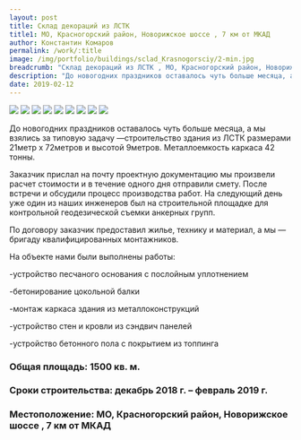 ```yaml
---
layout: post
title: Склад декораций из ЛСТК 
title1: МО, Красногорский район, Новорижское шоссе , 7 км от МКАД
author: Константин Комаров
permalink: /work/:title
image: /img/portfolio/buildings/sclad_Krasnogorsciy/2-min.jpg
breadcrumb: "Склад декораций из ЛСТК , МО, Красногорский район, Новорижское шоссе , 7 км от МКАД"
description: "До новогодних праздников оставалось чуть больше месяца, а мы взялись за типовую задачу —строительство здания  из ЛСТК размерами 21метр х 72метров и высотой 9метров."
date: 2019-02-12
---
```

<div class="fotorama"
     data-nav="thumbs"
     data-allowfullscreen="native"
     data-loop="true">
  <img src="/img/portfolio/buildings/sclad_Krasnogorsciy/4-min.jpg">
  <img src="/img/portfolio/buildings/sclad_Krasnogorsciy/2-min.jpg">
  <img src="/img/portfolio/buildings/sclad_Krasnogorsciy/3-min.jpg">
  <img src="/img/portfolio/buildings/sclad_Krasnogorsciy/1-min.jpg">
  <img src="/img/portfolio/buildings/sclad_Krasnogorsciy/5-min.jpg">
  <img src="/img/portfolio/buildings/sclad_Krasnogorsciy/6-min.jpg">
  <img src="/img/portfolio/buildings/sclad_Krasnogorsciy/7-min.jpg">
  <img src="/img/portfolio/buildings/sclad_Krasnogorsciy/8-min.jpg">
  <img src="/img/portfolio/buildings/sclad_Krasnogorsciy/9-min.jpg">
</div>


До новогодних праздников оставалось чуть больше месяца, а мы взялись за типовую задачу —строительство здания  из ЛСТК размерами 21метр х 72метров и высотой 9метров. Металлоемкость каркаса 42 тонны.

Заказчик прислал на почту проектную документацию мы произвели расчет стоимости и в течение одного дня отправили смету. После встречи и обсудили процесс производства работ. На следующий день уже один из наших инженеров был на строительной площадке для контрольной геодезической съемки анкерных групп.

По договору заказчик предоставил жилье, технику и материал, а мы — бригаду квалифицированных монтажников.

На объекте нами были выполнены работы:

-устройство  песчаного основания с послойным уплотнением

-бетонирование цокольной балки 

-монтаж каркаса здания из металлоконструкций

-устройство стен и кровли из сэндвич панелей

-устройство бетонного пола с покрытием из топпинга 

### <b>Общая площадь:</b> 1500 кв. м.
### <b>Сроки строительства:</b> декабрь 2018 г. – февраль 2019 г.
### <b>Местоположение:</b> МО, Красногорский район, Новорижское шоссе , 7 км от МКАД



